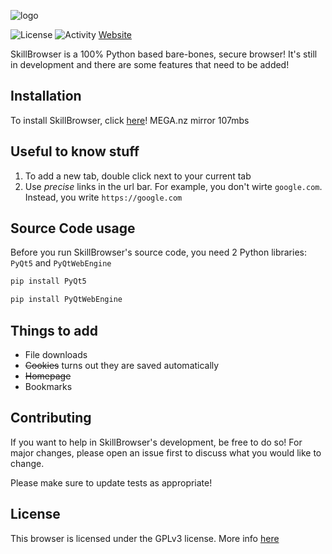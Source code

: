 ![logo](https://raw.githubusercontent.com/JohnSkill/SkillBrowser/main/20210904_223039.png)

![License](https://img.shields.io/github/license/JohnSkill/SkillBrowser)
![Activity](https://img.shields.io/github/commit-activity/m/JohnSkill/SkillBrowser)
[Website](https://johnskillanimation.wixsite.com/skillbrowser)

SkillBrowser is a 100% Python based bare-bones, secure browser! It's still in development and there are some features that need to be added!

## Installation

To install SkillBrowser, click [here](https://mega.nz/file/0FJ3nSYR#4U0ZZmET-bC07qSIUYjCJR-FnVKJnNY8hbL-D-Mukd4)! MEGA.nz mirror 107mbs

## Useful to know stuff

1) To add a new tab, double click next to your current tab
2) Use _precise_ links in the url bar. For example, you don't wirte `google.com`. Instead, you write `https://google.com`

## Source Code usage

Before you run SkillBrowser's source code, you need 2 Python libraries: `PyQt5` and `PyQtWebEngine`

```python
pip install PyQt5
```
```python
pip install PyQtWebEngine
```
## Things to add
- File downloads
- ~~Cookies~~ turns out they are saved automatically
- ~~Homepage~~
- Bookmarks

## Contributing
If you want to help in SkillBrowser's development, be free to do so! For major changes, please open an issue first to discuss what you would like to change.

Please make sure to update tests as appropriate!

## License
This browser is licensed under the GPLv3 license. More info [here](https://github.com/JohnSkill/SkillBrowser/blob/main/LICENSE)
